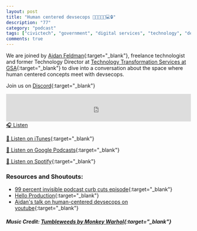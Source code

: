 ```yaml
---
layout: post
title: "Human centered devsecops 🧑🏾‍🤝‍🧑🏽💻🔒"
description: "77"
category: "podcast"
tags: ["civictech", "government", "digital services", "technology", "devsecops", "devops", "security", "human centered"]
comments: true
---
```


We are joined by [Aidan Feldman](https://twitter.com/aidanfeldman){:target="_blank"}, freelance technologist and former Technology Director at [Technology Transformation Services at GSA](https://twitter.com/GSA_TTS){:target="_blank"} to dive into a conversation about the space where human centered concepts meet with devsecops.

Join us on [Discord](https://discord.gg/hECzBJh){:target="_blank"}

<iframe width="100%" height="75" scrolling="no" frameborder="no" allow="autoplay" src="https://w.soundcloud.com/player/?url=https%3A//api.soundcloud.com/tracks/1283932885%3Fsecret_token%3Ds-R2X8HZXZNOS&color=%23ff5500&auto_play=false&hide_related=false&show_comments=true&show_user=true&show_reposts=false&show_teaser=true&visual=true"></iframe>
<a href="https://soundcloud.com/user-227289754/77-human-centered-devsecops/" target="_blank">🎧 Listen</a>

[📱 Listen on iTunes](https://itunes.apple.com/us/podcast/civic-tech-chat/id1350640468?mt=2){:target="_blank"}

[📱 Listen on Google Podcasts](https://podcasts.google.com/feed/aHR0cDovL2ZlZWRzLnNvdW5kY2xvdWQuY29tL3VzZXJzL3NvdW5kY2xvdWQ6dXNlcnM6Mzg4NTYyNjc2L3NvdW5kcy5yc3M?sa=X&ved=2ahUKEwjTu5ay5bHwAhUbUc0KHXJEA1UQ9sEGegQIARAC){:target="_blank"}

[📱 Listen on Spotify](https://open.spotify.com/show/1kbwPAi4thGOU43xFkehgT){:target="_blank"}

### Resources and Shoutouts:
- [99 percent invisible podcast curb cuts episode](https://99percentinvisible.org/episode/curb-cuts/){:target="_blank"}
- [Hello Production](https://blog.thepete.net/blog/2019/10/04/hello-production/){:target="_blank"}
- [Aidan's talk on human-centered devsecops on youtube](https://www.youtube.com/watch?v=0wIvXfhWpx0){:target="_blank"}

##### Music Credit: [Tumbleweeds by Monkey Warhol](http://freemusicarchive.org/music/Monkey_Warhol/Lonely_Hearts_Challenge/Monkey_Warhol_-_Tumbleweeds){:target="_blank"}








